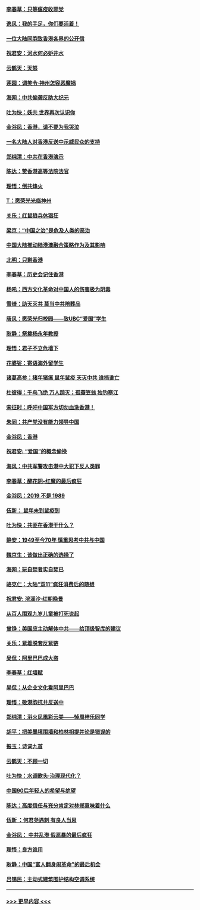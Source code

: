 #### [李春草：只等瘟疫收邪党](../pages/nsc993/n11677308.md?t=11242255) 
#### [逸风：我的手足，你们要活着！](../pages/nsc993/n11676352.md?t=11242255) 
#### [一位大陆同胞致香港各界的公开信](../pages/nsc993/n11675761.md?t=11242255) 
#### [祝君安：河水何必妒井水](../pages/nsc993/n11675746.md?t=11242255) 
#### [云鹤天：天怒](../pages/nsc993/n11675718.md?t=11242255) 
#### [莲园：调笑令‧神州怎容恶魔祸](../pages/nsc993/n11675648.md?t=11242255) 
#### [海网：中共偷袭反助大纪元](../pages/nsc993/n11673515.md?t=11242255) 
#### [吐为快：妖共 世界再次认识你](../pages/nsc993/n11673506.md?t=11242255) 
#### [金浴凤：香港，请不要为我哭泣](../pages/nsc993/n11673248.md?t=11242255) 
#### [一名大陆人对香港反送中示威民众的支持](../pages/nsc993/n11672615.md?t=11242255) 
#### [郑纯清：中共在香港演示](../pages/nsc993/n11670539.md?t=11242255) 
#### [陈达：赞香港高等法院法官](../pages/nsc993/n11669542.md?t=11242255) 
#### [理悟：倒共烽火](../pages/nsc993/n11668844.md?t=11242255) 
#### [T：愿荣光光临神州](../pages/nsc993/n11668421.md?t=11242255) 
#### [关乐：红鼠狼兵休猖狂](../pages/nsc993/n11668378.md?t=11242255) 
#### [梁京：“中国之治”是危及人类的恶治](../pages/nsc993/n11668328.md?t=11242255) 
#### [中国大陆推动陆港澳融合策略作为及其影响](../pages/nsc993/n11668157.md?t=11242255) 
#### [北明：只剩香港](../pages/nsc993/n11668002.md?t=11242255) 
#### [李春草：历史会记住香港](../pages/nsc993/n11667927.md?t=11242255) 
#### [杨吒：西方文化革命对中国人的伤害极为阴毒](../pages/nsc993/n11664521.md?t=11242255) 
#### [雪绮：助天灭共 莫当中共陪葬品](../pages/nsc993/n11662650.md?t=11242255) 
#### [唐风：愿荣光归校园——致UBC“爱国”学生](../pages/nsc993/n11662194.md?t=11242255) 
#### [耿静：祭奠杨永年教授](../pages/nsc993/n11662514.md?t=11242255) 
#### [理悟：君子不立危墙下](../pages/nsc993/n11662172.md?t=11242255) 
#### [花婆娑：寄语海外留学生](../pages/nsc993/n11662121.md?t=11242255) 
#### [诸葛高参：猪年猪瘟 鼠年鼠疫 天灭中共 谁挡谁亡](../pages/nsc993/n11661980.md?t=11242255) 
#### [杜彼得：千鸟飞绝 万人踪灭；孤蓑笠翁 独钓寒江](../pages/nsc993/n11661170.md?t=11242255) 
#### [宋征时：呼吁中国军方切勿血洗香港！](../pages/nsc993/n11415318.md?t=11242255) 
#### [朱同：共产党没有能力领导中国](../pages/nsc993/n11660421.md?t=11242255) 
#### [金浴凤：香港](../pages/nsc993/n11660419.md?t=11242255) 
#### [祝君安: “爱国”的概念偷换](../pages/nsc993/n11659706.md?t=11242255) 
#### [海风：中共军警攻击港中大犯下反人类罪](../pages/nsc993/n11659632.md?t=11242255) 
#### [李春草：醉花阴•红魔的最后疯狂](../pages/nsc993/n11659287.md?t=11242255) 
#### [金浴凤：2019 不是 1989](../pages/nsc993/n11657663.md?t=11242255) 
#### [伍新： 鼠年未到鼠疫到](../pages/nsc993/n11655098.md?t=11242255) 
#### [吐为快：共匪在香港干什么？](../pages/nsc993/n11654891.md?t=11242255) 
#### [静安：1949至今70年 慎重思考中共与中国](../pages/nsc993/n11651244.md?t=11242255) 
#### [魏京生：该做出正确的选择了](../pages/nsc993/n11653084.md?t=11242255) 
#### [海网：玩自焚者实自焚已](../pages/nsc993/n11652423.md?t=11242255) 
#### [骆克仁：大陆“双11”疯狂消费后的随想](../pages/nsc993/n11652305.md?t=11242255) 
#### [祝君安: 浣溪沙·红朝晚景](../pages/nsc993/n11652258.md?t=11242255) 
#### [从百人围观九岁儿童被打死说起](../pages/nsc993/n11651030.md?t=11242255) 
#### [曾铮：美国应主动解体中共——给顶级智库的建议](../pages/nsc993/n11649888.md?t=11242255) 
#### [关乐：紧着脱套反紧链](../pages/nsc993/n11649069.md?t=11242255) 
#### [吴侃：阿里巴巴成大盗](../pages/nsc993/n11645523.md?t=11242255) 
#### [李春草：红墙赋](../pages/nsc993/n11646389.md?t=11242255) 
#### [吴侃：从企业文化看阿里巴巴](../pages/nsc993/n11645476.md?t=11242255) 
#### [理悟：敬港胞抗共反送中](../pages/nsc993/n11645466.md?t=11242255) 
#### [郑纯清：浴火凤凰彩云美——悼周梓乐同学](../pages/nsc993/n11645155.md?t=11242255) 
#### [胡平：把美墨境围墙和柏林相提并论是错误的](../pages/nsc993/n11645134.md?t=11242255) 
#### [振玉：诗词九首](../pages/nsc993/n11644081.md?t=11242255) 
#### [云鹤天：不顾一切](../pages/nsc993/n11643508.md?t=11242255) 
#### [吐为快：水调歌头·治理现代化？](../pages/nsc993/n11643485.md?t=11242255) 
#### [中国90后年轻人的希望与绝望](../pages/nsc993/n11642317.md?t=11242255) 
#### [陈达：高度信任与充分肯定对林郑意味着什么](../pages/nsc993/n11641441.md?t=11242255) 
#### [伍新 ：何君尧遇刺 有良人当思](../pages/nsc993/n11641503.md?t=11242255) 
#### [金浴凤： 中共乱港  假恶暴的最后疯狂](../pages/nsc993/n11641495.md?t=11242255) 
#### [理悟：良方谁用](../pages/nsc993/n11641463.md?t=11242255) 
#### [耿静：中国“富人翻身闹革命”的最后机会](../pages/nsc993/n11640655.md?t=11242255) 
#### [吕锡民：主动式建筑围护结构空调系统](../pages/nsc993/n11640168.md?t=11242255) 

----
#### [ >>> 更早内容 <<< ](../indexes/nsc993-earlier.md)
